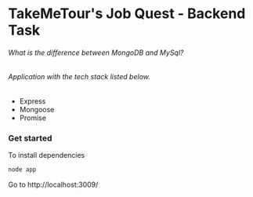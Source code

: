 TakeMeTour's Job Quest - Backend Task
======================

###### What is the difference between MongoDB and MySql?


###### Application with the tech stack listed below.

- Express
- Mongoose
- Promise

### Get started

To install dependencies

```ruby
node app
```

Go to http://localhost:3009/
